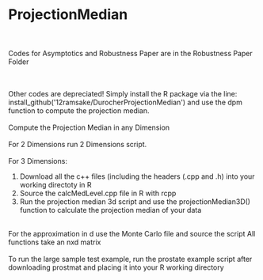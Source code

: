 # ProjectionMedian
<br /> <br />
Codes for Asymptotics and Robustness Paper are in the Robustness Paper Folder

<br /> <br />
Other codes are depreciated! Simply install the R package via the line: install_github('12ramsake/DurocherProjectionMedian') and use the dpm function to compute the projection median. <br /> <br />
Compute the Projection Median in any Dimension <br /> <br />
For 2 Dimensions run 2 Dimensions script. <br /> <br />
For 3 Dimensions:
1. Download all the c++ files (including the headers (.cpp and .h) into your working directoty in R
2. Source the calcMedLevel.cpp file in R with rcpp
2. Run the projection median 3d script and use the projectionMedian3D() function to calculate the projection median of your data <br />
<br />
For the approximation in d use the Monte Carlo file and source the script
All functions take an nxd matrix  <br /> <br />
To run the large sample test example, run the prostate example script after downloading prostmat and placing it into your R working directory
